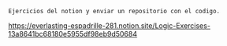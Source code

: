 	Ejercicios del notion y enviar un repositorio con el codigo.
 
https://everlasting-espadrille-281.notion.site/Logic-Exercises-13a8641bc68180e5955df98eb9d50684
